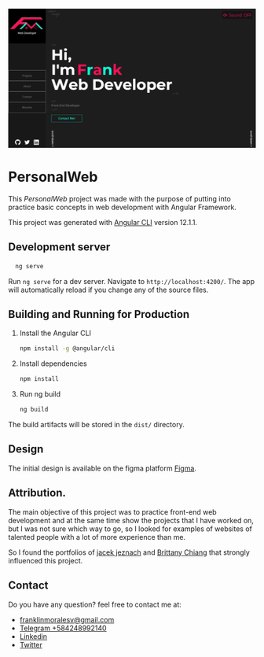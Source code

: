 [<img src="capturePersonalWeb.png">](https://franklinmv.netlify.app/)
# PersonalWeb

This *PersonalWeb* project was made with the purpose of putting into practice basic concepts in web development with Angular Framework.


This project was generated with [Angular CLI](https://github.com/angular/angular-cli) version 12.1.1.

## Development server

```sh
  ng serve
```
Run `ng serve` for a dev server. Navigate to `http://localhost:4200/`. The app will automatically reload if you change any of the source files.

## Building and Running for Production

1. Install the Angular CLI

   ```sh
   npm install -g @angular/cli
   ```
2. Install dependencies

    ```sh   
   npm install
    ```

3. Run ng build

    ```sh   
   ng build
    ```

The build artifacts will be stored in the `dist/` directory.

## Design

The initial design is available on the figma platform  [Figma](https://www.figma.com/file/K88fooVFq3cyWI2BAMq5Ib/personalWebV2?node-id=0%3A1).

## Attribution.

The main objective of this project was to practice front-end web development and at the same time show the projects that I have worked on, but I was not sure which way to go, so I looked for examples of websites of talented people with a lot of more experience than me.

So I found the portfolios of [jacek jeznach](https://jacekjeznach.com/) and [Brittany Chiang](https://brittanychiang.com/) that strongly influenced this project.

## Contact
Do you have any question? feel free to contact me at:
* franklinmoralesv@gmail.com
* [Telegram +584248992140](https://t.me/franklinmoralesv)
* [Linkedin](https://www.linkedin.com/in/franklinmv/)
* [Twitter](https://twitter.com/frankmoralesv)





